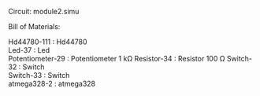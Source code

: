 Circuit: module2.simu

Bill of Materials:

Hd44780-111 : Hd44780   
Led-37 : Led   
Potentiometer-29 : Potentiometer 1 kΩ
Resistor-34 : Resistor 100 Ω
Switch-32 : Switch   
Switch-33 : Switch   
atmega328-2 : atmega328   
